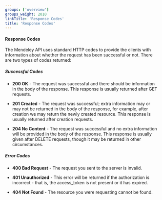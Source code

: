 ```yaml
---
groups: ['overview']
groups_weight: 2010
linkTitle: 'Response Codes'
title: 'Response Codes'
---
```


#### Response Codes

The Mendeley API uses standard HTTP codes to provide the clients with information about whether the request has been successful or not. There are two types of codes returned:

##### Successful Codes

- __200 OK__ - The request was successful and there should be information in the body of the response. This response is usually returned after GET requests.

- __201 Created__ - The request was successful; extra information may or may not be returned in the body of the response, for example, after creation we may return the newly created resource.
              This response is usually returned after creation requests.

- __204 No Content__ - The request was successful and no extra information will be provided in the body of the response. This response is usually given after DELETE requests, though it may be returned in other circumstances. 


##### Error Codes

- __400 Bad Request__ - The request you sent to the server is invalid. 

- __401 Unauthorized__ - This error will be returned if the authorization is incorrect - that is, the access_token is not present or it has expired.

- __404 Not Found__ - The resource you were requesting cannot be found. 
